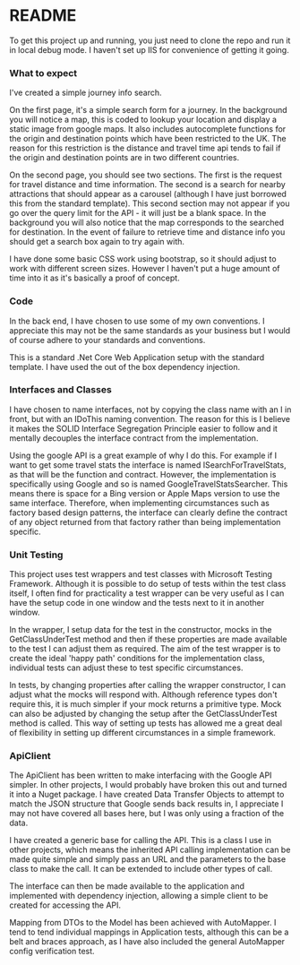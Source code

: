# README #

To get this project up and running, you just need to clone the repo and run it in local debug mode.  I haven't set up IIS for convenience of getting it going.


### What to expect ###

I've created a simple journey info search.  

On the first page, it's a simple search form for a journey.  In the background you will notice a map, this is coded to lookup your location and display a static image from google maps.  It also includes autocomplete functions for the origin and destination points which have been restricted to the UK.  The reason for this restriction is the distance and travel time api tends to fail if the origin and destination points are in two different countries.

On the second page, you should see two sections.  The first is the request for travel distance and time information.  The second is a search for nearby attractions that should appear as a carousel (although I have just borrowed this from the standard template).  This second section may not appear if you go over the query limit for the API - it will just be a blank space.  In the background you will also notice that the map corresponds to the searched for destination.  In the event of failure to retrieve time and distance info you should get a search box again to try again with.

I have done some basic CSS work using bootstrap, so it should adjust to work with different screen sizes.  However I haven't put a huge amount of time into it as it's basically a proof of concept.


### Code ###

In the back end, I have chosen to use some of my own conventions.  I appreciate this may not be the same standards as your business but I would of course adhere to your standards and conventions.

This is a standard .Net Core Web Application setup with the standard template.  I have used the out of the box dependency injection.


### Interfaces and Classes ###

I have chosen to name interfaces, not by copying the class name with an I in front, but with an IDoThis naming convention.  The reason for this is I believe it makes the SOLID Interface Segregation Principle easier to follow and it mentally decouples the interface contract from the implementation.

Using the google API is a great example of why I do this.  For example if I want to get some travel stats the interface is named ISearchForTravelStats, as that will be the function and contract.  However, the implementation is specifically using Google and so is named GoogleTravelStatsSearcher.  This means there is space for a Bing version or Apple Maps version to use the same interface.  Therefore, when implementing circumstances such as factory based design patterns, the interface can clearly define the contract of any object returned from that factory rather than being implementation specific.


### Unit Testing ###

This project uses test wrappers and test classes with Microsoft Testing Framework.  Although it is possible to do setup of tests within the test class itself, I often find for practicality a test wrapper can be very useful as I can have the setup code in one window and the tests next to it in another window.

In the wrapper, I setup data for the test in the constructor, mocks in the GetClassUnderTest method and then if these properties are made available to the test I can adjust them as required.  The aim of the test wrapper is to create the ideal 'happy path' conditions for the implementation class, individual tests can adjust these to test specific circumstances.

In tests, by changing properties after calling the wrapper constructor, I can adjust what the mocks will respond with.  Although reference types don't require this, it is much simpler if your mock returns a primitive type.  Mock can also be adjusted by changing the setup after the GetClassUnderTest method is called.  This way of setting up tests has allowed me a great deal of flexibility in setting up different circumstances in a simple framework.


### ApiClient ###

The ApiClient has been written to make interfacing with the Google API simpler.  In other projects, I would probably have broken this out and turned it into a Nuget package.  I have created Data Transfer Objects to attempt to match the JSON structure that Google sends back results in, I appreciate I may not have covered all bases here, but I was only using a fraction of the data.

I have created a generic base for calling the API.  This is a class I use in other projects, which means the inherited API calling implementation can be made quite simple and simply pass an URL and the parameters to the base class to make the call.  It can be extended to include other types of call.  

The interface can then be made available to the application and implemented with dependency injection, allowing a simple client to be created for accessing the API.

Mapping from DTOs to the Model has been achieved with AutoMapper.  I tend to tend individual mappings in Application tests, although this can be a belt and braces approach, as I have also included the general AutoMapper config verification test.